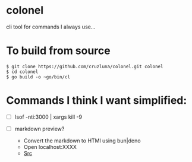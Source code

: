 # colonel

cli tool for commands I always use...

# To build from source

```
$ git clone https://github.com/cruzluna/colonel.git colonel
$ cd colonel
$ go build -o ~go/bin/cl
```

# Commands I think I want simplified:

- [ ] lsof -nti:3000 | xargs kill -9

- [ ] markdown preview?
  - Convert the markdown to HTMl using bun|deno
  - Open localhost:XXXX
  - [Src](https://github.com/toppair/peek.nvim/blob/master/scripts/build.js)
